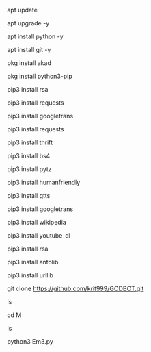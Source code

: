 apt update

apt upgrade -y

apt install python -y

apt install git -y

pkg install akad

pkg install python3-pip

pip3 install rsa

pip3 install requests

pip3 install googletrans

pip3 install requests 

pip3 install thrift

pip3 install bs4

pip3 install pytz

pip3 install humanfriendly

pip3 install gtts

pip3 install googletrans

pip3 install wikipedia

pip3 install youtube_dl

pip3 install rsa

pip3 install antolib

pip3 install urllib

git clone https://github.com/krit999/GODBOT.git

ls

cd M

ls

python3 Em3.py
